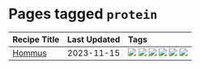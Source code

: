 # Pages tagged `protein`

|Recipe Title|Last Updated|Tags
|:---|:---|:---|
|[Hommus](../recipes/hommus.md)|2023-11-15|[![](https://img.shields.io/badge/tag-healthy-9acea8)](../tags/healthy.md) [![](https://img.shields.io/badge/tag-messy-d4602a)](../tags/messy.md) [![](https://img.shields.io/badge/tag-protein-c02c21)](../tags/protein.md) [![](https://img.shields.io/badge/tag-tricky-6984a1)](../tags/tricky.md) [![](https://img.shields.io/badge/tag-vegan-4d8aaa)](../tags/vegan.md) [![](https://img.shields.io/badge/tag-vegetarian-5d33f3)](../tags/vegetarian.md)|
